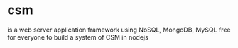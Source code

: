 # csm
is a web server application framework using NoSQL, MongoDB, MySQL free for everyone to build a system of CSM in nodejs
